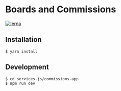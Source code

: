 # Boards and Commissions

[![lerna](https://img.shields.io/badge/maintained%20with-lerna-cc00ff.svg)](https://lernajs.io/)

## Installation

```
$ yarn install
```

## Development

```
$ cd services-js/commissions-app
$ npm run dev
```
